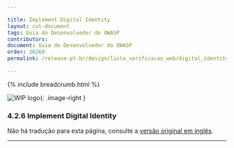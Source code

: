 ```yaml
---

title: Implement Digital Identity
layout: col-document
tags: Guia do Desenvolvedor do OWASP
contributors:
document: Guia do Desenvolvedor do OWASP
order: 26260
permalink: /release-pt-br/design/lista_verificacao_web/digital_identity/

---
```


{% include breadcrumb.html %}

<style type="text/css">
.image-right {
  height: 180px;
  display: block;
  margin-left: auto;
  margin-right: auto;
  float: right;
}
</style>

![WIP logo](../../../assets/images/dg_wip.png "Trabalho em andamento"){: .image-right }

### 4.2.6 Implement Digital Identity

Não há tradução para esta página, consulte a [versão original em inglês][release060206].

----

[release060206]: https://github.com/OWASP/www-project-developer-guide/blob/main/draft/06-design/02-web-app-checklist/06-digital-identity.md
